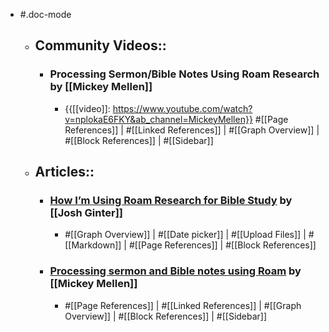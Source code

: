 - #.doc-mode
    - ## Community Videos::
        - ### Processing Sermon/Bible Notes Using Roam Research by [[Mickey Mellen]]
            - {{[[video]]: https://www.youtube.com/watch?v=nplokaE6FKY&ab_channel=MickeyMellen}}
#[[Page References]] | #[[Linked References]] | #[[Graph Overview]] | #[[Block References]] | #[[Sidebar]]
    - ## Articles::
        - ### [How I’m Using Roam Research for Bible Study](https://thesweetsetup.com/how-im-using-roam-research-for-bible-study/) by [[Josh Ginter]]
            - #[[Graph Overview]] | #[[Date picker]] | #[[Upload Files]] | #[[Markdown]] | #[[Page References]] | #[[Block References]]
        - ### [Processing sermon and Bible notes using Roam](https://www.roambrain.com/processing-sermon-and-bible-notes-using-roam/) by [[Mickey Mellen]]
            - #[[Page References]] | #[[Linked References]] | #[[Graph Overview]] | #[[Block References]] | #[[Sidebar]]
